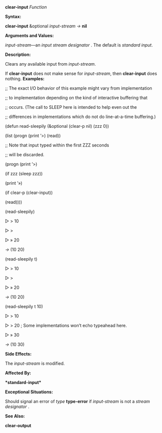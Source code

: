 **clear-input** *Function* 

**Syntax:** 

**clear-input** &optional *input-stream →* **nil** 

**Arguments and Values:** 

*input-stream*—an *input stream designator* . The default is *standard input*. 

**Description:** 

Clears any available input from *input-stream*. 

If **clear-input** does not make sense for *input-stream*, then **clear-input** does nothing. **Examples:** 

;; The exact I/O behavior of this example might vary from implementation 

;; to implementation depending on the kind of interactive buffering that 

;; occurs. (The call to SLEEP here is intended to help even out the 

;; differences in implementations which do not do line-at-a-time buffering.) 

(defun read-sleepily (&optional (clear-p nil) (zzz 0)) 

(list (progn (print ’&#62;) (read)) 

;; Note that input typed within the first ZZZ seconds 

;; will be discarded. 

(progn (print ’&#62;) 

(if zzz (sleep zzz)) 

(print ’») 

(if clear-p (clear-input)) 

(read)))) 

(read-sleepily) 

&#9655; &#62; 10 

&#9655; &#62; 

&#9655; » 20 

*→* (10 20) 

(read-sleepily t) 

&#9655; &#62; 10 

&#9655; &#62; 

&#9655; » 20 

*→* (10 20) 

(read-sleepily t 10) 

&#9655; &#62; 10 

&#9655; &#62; 20 ; Some implementations won’t echo typeahead here. 



 

 

&#9655; » 30 

*→* (10 30) 

**Side Effects:** 

The *input-stream* is modified. 

**Affected By:** 

**\*standard-input\*** 

**Exceptional Situations:** 

Should signal an error of *type* **type-error** if *input-stream* is not a *stream designator* . 

**See Also:** 

**clear-output** 

